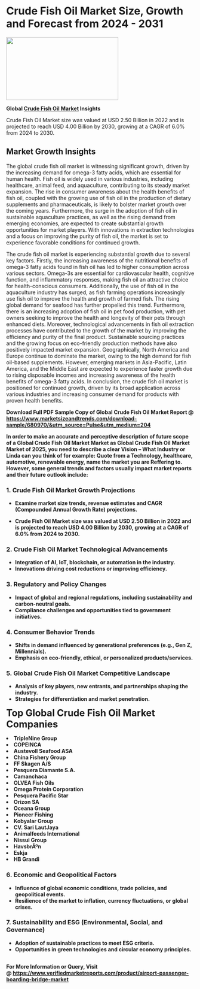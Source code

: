 <H1>Crude Fish Oil Market Size, Growth and Forecast from 2024 - 2031</H1><img class="aligncenter size-medium wp-image-584254" src="https://thirdeyenews.in/wp-content/uploads/2024/09/Global-Market-Research-300x168.jpeg" alt="" width="300" height="168" /><p><strong>Global&nbsp;<a href="https://www.marketsizeandtrends.com/download-sample/680970/&amp;utm_source=Pulse&amp;utm_medium=204">Crude Fish Oil Market</a> Insights</strong></p><p>Crude Fish Oil Market size was valued at USD 2.50 Billion in 2022 and is projected to reach USD 4.00 Billion by 2030, growing at a CAGR of 6.0% from 2024 to 2030.</p><p><h2>Market Growth Insights</h2> <p>The global crude fish oil market is witnessing significant growth, driven by the increasing demand for omega-3 fatty acids, which are essential for human health. Fish oil is widely used in various industries, including healthcare, animal feed, and aquaculture, contributing to its steady market expansion. The rise in consumer awareness about the health benefits of fish oil, coupled with the growing use of fish oil in the production of dietary supplements and pharmaceuticals, is likely to bolster market growth over the coming years. Furthermore, the surge in the adoption of fish oil in sustainable aquaculture practices, as well as the rising demand from emerging economies, are expected to create substantial growth opportunities for market players. With innovations in extraction technologies and a focus on improving the purity of fish oil, the market is set to experience favorable conditions for continued growth.</p> <p><strong></strong></p> <p>The crude fish oil market is experiencing substantial growth due to several key factors. Firstly, the increasing awareness of the nutritional benefits of omega-3 fatty acids found in fish oil has led to higher consumption across various sectors. Omega-3s are essential for cardiovascular health, cognitive function, and inflammatory responses, making fish oil an attractive choice for health-conscious consumers. Additionally, the use of fish oil in the aquaculture industry has surged, as fish farming operations increasingly use fish oil to improve the health and growth of farmed fish. The rising global demand for seafood has further propelled this trend. Furthermore, there is an increasing adoption of fish oil in pet food production, with pet owners seeking to improve the health and longevity of their pets through enhanced diets. Moreover, technological advancements in fish oil extraction processes have contributed to the growth of the market by improving the efficiency and purity of the final product. Sustainable sourcing practices and the growing focus on eco-friendly production methods have also positively impacted market expansion. Geographically, North America and Europe continue to dominate the market, owing to the high demand for fish oil-based supplements. However, emerging markets in Asia-Pacific, Latin America, and the Middle East are expected to experience faster growth due to rising disposable incomes and increasing awareness of the health benefits of omega-3 fatty acids. In conclusion, the crude fish oil market is positioned for continued growth, driven by its broad application across various industries and increasing consumer demand for products with proven health benefits. <p><strong></p><p><span class=""><strong>Download Full PDF Sample Copy of Global Crude Fish Oil Market Report</strong> @ <a href="https://www.marketsizeandtrends.com/download-sample/680970/&amp;utm_source=Pulse&amp;utm_medium=204" target="_blank">https://www.marketsizeandtrends.com/download-sample/680970/&amp;utm_source=Pulse&amp;utm_medium=204</a></span></p><p>In order to make an accurate and perceptive description of future scope of a Global&nbsp;Crude Fish Oil Market Market as Global&nbsp;Crude Fish Oil Market Market of 2025, you need to describe a clear Vision &ndash; What Industry or Linda can you think of for example: Quote from a Technology, healthcare, automotive, renewable energy, name the market you are Reffering to. However, some general trends and factors usually impact market reports and their future outlook include:</p><h3>1.&nbsp;<strong>Crude Fish Oil Market Growth Projections</strong></h3><ul><li>Examine market size trends, revenue estimates and CAGR (Compounded Annual Growth Rate) projections.</li><li><p>Crude Fish Oil Market size was valued at USD 2.50 Billion in 2022 and is projected to reach USD 4.00 Billion by 2030, growing at a CAGR of 6.0% from 2024 to 2030.</p></li></ul><h3>2.&nbsp;<strong>Crude Fish Oil Market Technological Advancements</strong></h3><ul><li>Integration of AI, IoT, blockchain, or automation in the industry.</li><li>Innovations driving cost reductions or improving efficiency.</li></ul><h3>3.&nbsp;<strong>Regulatory and Policy Changes</strong></h3><ul><li>Impact of global and regional regulations, including sustainability and carbon-neutral goals.</li><li>Compliance challenges and opportunities tied to government initiatives.</li></ul><h3>4.&nbsp;<strong>Consumer Behavior Trends</strong></h3><ul><li>Shifts in demand influenced by generational preferences (e.g., Gen Z, Millennials).</li><li>Emphasis on eco-friendly, ethical, or personalized products/services.</li></ul><h3>5.&nbsp;<strong>Global Crude Fish Oil Market Competitive Landscape</strong></h3><ul><li>Analysis of key players, new entrants, and partnerships shaping the industry.</li><li>Strategies for differentiation and market penetration.</li></ul><p data-pm-slice="1 1 []"><span style="color: inherit; font-family: inherit; font-size: 25px;">Top Global Crude Fish Oil Market Companies</span></p><div class="" data-test-id=""><p><li>TripleNine Group</li><li> COPEINCA</li><li> Austevoll Seafood ASA</li><li> China Fishery Group</li><li> FF Skagen A/S</li><li> Pesquera Diamante S.A.</li><li> Camanchaca</li><li> OLVEA Fish Oils</li><li> Omega Protein Corporation</li><li> Pesquera Pacific Star</li><li> Orizon SA</li><li> Oceana Group</li><li> Pioneer Fishing</li><li> Kobyalar Group</li><li> CV. Sari LautJaya</li><li> Animalfeeds International</li><li> Nissui Group</li><li> HavsbrÃºn</li><li> Eskja</li><li> HB Grandi</li></p></div><h3>6.&nbsp;<strong>Economic and Geopolitical Factors</strong></h3><ul><li>Influence of global economic conditions, trade policies, and geopolitical events.</li><li>Resilience of the market to inflation, currency fluctuations, or global crises.</li></ul><h3>7.&nbsp;<strong>Sustainability and ESG (Environmental, Social, and Governance)</strong></h3><ul><li>Adoption of sustainable practices to meet ESG criteria.</li><li>Opportunities in green technologies and circular economy principles.</li></ul><h2><strong style="font-size: 14px;">For More Information or Query, Visit @&nbsp;</strong><a style="background-color: #ffffff; font-size: 14px;" href="https://www.marketsizeandtrends.com/report/crude-fish-oil-market/" target="_blank">https://www.verifiedmarketreports.com/product/airport-passenger-boarding-bridge-market</a></h2>
